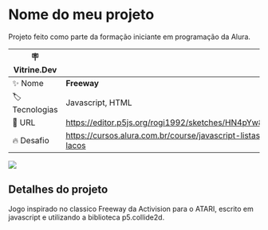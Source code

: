 # Nome do meu projeto

Projeto feito como parte da formação iniciante em programação da Alura.

| :placard: Vitrine.Dev |     |
| -------------  | --- |
| :sparkles: Nome        | **Freeway**
| :label: Tecnologias | Javascript, HTML
| :rocket: URL         | https://editor.p5js.org/rogi1992/sketches/HN4pYw80A
| :fire: Desafio     | https://cursos.alura.com.br/course/javascript-listas-lacos

<!-- Inserir imagem com a #vitrinedev ao final do link -->
![](https://i.snipboard.io/YxNvrg.jpg#vitrinedev)

## Detalhes do projeto

Jogo inspirado no classico Freeway da Activision para o ATARI, escrito em javascript e utilizando a biblioteca p5.collide2d.
